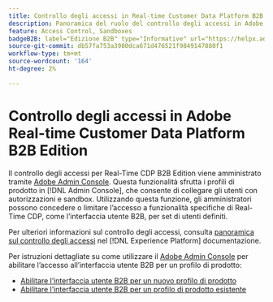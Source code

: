 ```yaml
---
title: Controllo degli accessi in Real-time Customer Data Platform B2B Edition
description: Panoramica del ruolo del controllo degli accessi in Adobe Real-time Customer Data Platform B2B Edition.
feature: Access Control, Sandboxes
badgeB2B: label="Edizione B2B" type="Informative" url="https://helpx.adobe.com/legal/product-descriptions/real-time-customer-data-platform-b2b-edition-prime-and-ultimate-packages.html newtab=true"
source-git-commit: db57fa753a3980dca671d476521f9849147880f1
workflow-type: tm+mt
source-wordcount: '164'
ht-degree: 2%

---
```


# Controllo degli accessi in Adobe Real-time Customer Data Platform B2B Edition

Il controllo degli accessi per Real-Time CDP B2B Edition viene amministrato tramite [Adobe Admin Console](https://adminconsole.adobe.com). Questa funzionalità sfrutta i profili di prodotto in [!DNL Admin Console], che consente di collegare gli utenti con autorizzazioni e sandbox. Utilizzando questa funzione, gli amministratori possono concedere o limitare l’accesso a funzionalità specifiche di Real-Time CDP, come l’interfaccia utente B2B, per set di utenti definiti.

Per ulteriori informazioni sul controllo degli accessi, consulta [panoramica sul controllo degli accessi](../../access-control/home.md) nel [!DNL Experience Platform] documentazione.

Per istruzioni dettagliate su come utilizzare il [Adobe Admin Console](https://adminconsole.adobe.com) per abilitare l’accesso all’interfaccia utente B2B per un profilo di prodotto:

* [Abilitare l’interfaccia utente B2B per un nuovo profilo di prodotto](../../access-control/ui/create-profile.md)
* [Abilitare l’interfaccia utente B2B per un profilo di prodotto esistente](../../access-control/ui/details-and-services.md)
